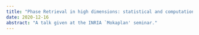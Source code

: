 ```yaml
---
title: "Phase Retrieval in high dimensions: statistical and computational phase transitions"
date: 2020-12-16
abstract: "A talk given at the INRIA `Mokaplan' seminar."
---
```

